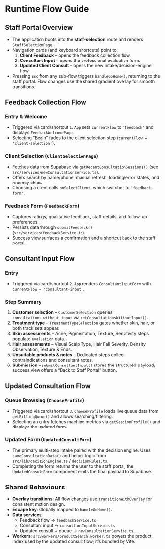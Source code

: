 # Runtime Flow Guide

## Staff Portal Overview
- The application boots into the **staff-selection** route and renders `StaffSelectionPage`.
- Navigation cards (and keyboard shortcuts) point to:
  1. **Client Feedback** – opens the feedback collection flow.
  2. **Consultant Input** – opens the professional evaluation form.
  3. **Updated Client Consult** – opens the new intake/decision-engine flow.
- Pressing `Esc` from any sub-flow triggers `handleGoHome()`, returning to the staff portal. Flow changes use the shared gradient overlay for smooth transitions.

## Feedback Collection Flow
### Entry & Welcome
- Triggered via card/shortcut `1`. `App` sets `currentFlow` to `'feedback'` and displays `FeedbackWelcomePage`.
- Selecting “Begin” fades to the client selection step (`currentFlow = 'client-selection'`).

### Client Selection (`ClientSelectionPage`)
- Fetches data from Supabase via `getRecentConsultationSessions()` (see `src/services/newConsultationService.ts`).
- Offers search by name/phone, manual refresh, loading/error states, and recency chips.
- Choosing a client calls `onSelectClient`, which switches to `'feedback-form'`.

### Feedback Form (`FeedbackForm`)
- Captures ratings, qualitative feedback, staff details, and follow-up preferences.
- Persists data through `submitFeedback()` (`src/services/feedbackService.ts`).
- Success view surfaces a confirmation and a shortcut back to the staff portal.

## Consultant Input Flow
### Entry
- Triggered via card/shortcut `2`. `App` renders `ConsultantInputForm` with `currentFlow = 'consultant-input'`.

### Step Summary
1. **Customer selection** – `CustomerSelection` queries `consultations_without_input` via `getConsultationsWithoutInput()`.
2. **Treatment type** – `TreatmentTypeSelection` gates whether skin, hair, or both track sets appear.
3. **Skin assessments** – Acne, Pigmentation, Texture, Sensitivity steps populate `evaluation` data.
4. **Hair assessments** – Visual Scalp Type, Hair Fall Severity, Density Observation, Texture & Ends.
5. **Unsuitable products & notes** – Dedicated steps collect contraindications and consultant notes.
6. **Submission** – `submitConsultantInput()` stores the structured payload; success view offers a “Back to Staff Portal” button.

## Updated Consultation Flow
### Queue Browsing (`ChooseProfile`)
- Triggered via card/shortcut `3`. `ChooseProfile` loads live queue data from `getFillingQueue()` and allows searching/filtering.
- Selecting an entry fetches machine metrics via `getSessionProfile()` and displays the updated form.

### Updated Form (`UpdatedConsultForm`)
- The primary multi-step intake paired with the decision engine. Uses `saveConsultationData()` and helper logic from `src/lib/decisionEngine.ts` / `decisionRules.ts`.
- Completing the form returns the user to the staff portal; the `UpdatedConsultForm` component emits the final payload to Supabase.

## Shared Behaviours
- **Overlay transitions**: All flow changes use `transitionWithOverlay` for consistent motion design.
- **Escape key**: Globally mapped to `handleGoHome()`.
- **Data services**:
  - Feedback flow → `feedbackService.ts`
  - Consultant input → `consultantInputService.ts`
  - Updated consult + queue → `newConsultationService.ts`
- **Workers**: `src/workers/productSearch.worker.ts` powers the product index used by the updated consult flow; it’s bundled by Vite.
